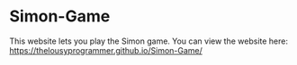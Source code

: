 # Simon-Game
This website lets you play the Simon game. You can view the website here: https://thelousyprogrammer.github.io/Simon-Game/
